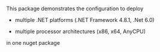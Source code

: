 This package demonstrates the configuration to deploy 

- multiple .NET platforms (.NET Framework 4.8.1, .Net 6.0)

- multiple processor architectures (x86, x64, AnyCPU)

in one nuget package